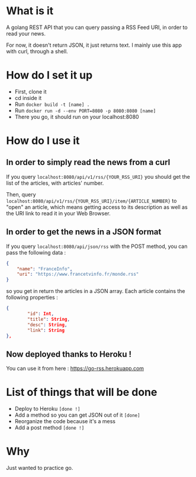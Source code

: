 # What is it

A golang REST API that you can query passing a RSS Feed URI, in order to read your news.

For now, it doesn't return JSON, it just returns text. I mainly use this app with curl, through a shell.

# How do I set it up

- First, clone it
- cd inside it
- Run `docker build -t [name] .`
- Run `docker run -d --env PORT=8080 -p 8080:8080 [name]`
- There you go, it should run on your localhost:8080

# How do I use it

## In order to simply read the news from a curl

If you query `localhost:8080/api/v1/rss/{YOUR_RSS_URI}` you should get the list of the articles, with articles' number.

Then, query `localhost:8080/api/v1/rss/{YOUR_RSS_URI}/item/{ARTICLE_NUMBER}` to "open" an article, which means getting access to its description as well as the URI link to read it in your Web Browser.

## In order to get the news in a JSON format

If you query `localhost:8080/api/json/rss` with the POST method, you can pass the following data :
```JSON
{
    "name": "FranceInfo",
    "uri": "https://www.francetvinfo.fr/monde.rss"
}
```
so you get in return the articles in a JSON array.
Each article contains the following properties : 
```JSON
{
        "id": Int,
        "title": String,
        "desc": String,
        "link": String
},
```


## Now deployed thanks to Heroku !

You can use it from here :
https://go-rss.herokuapp.com

# List of things that will be done 

- Deploy to Heroku `[done !]`
- Add a method so you can get JSON out of it `[done]`
- Reorganize the code because it's a mess
- Add a post method `[done !]`

# Why

Just wanted to practice go.
